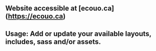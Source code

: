## Website accessible at [ecouo.ca] (https://ecouo.ca)

## Usage: Add or update your available layouts, includes, sass and/or assets.

